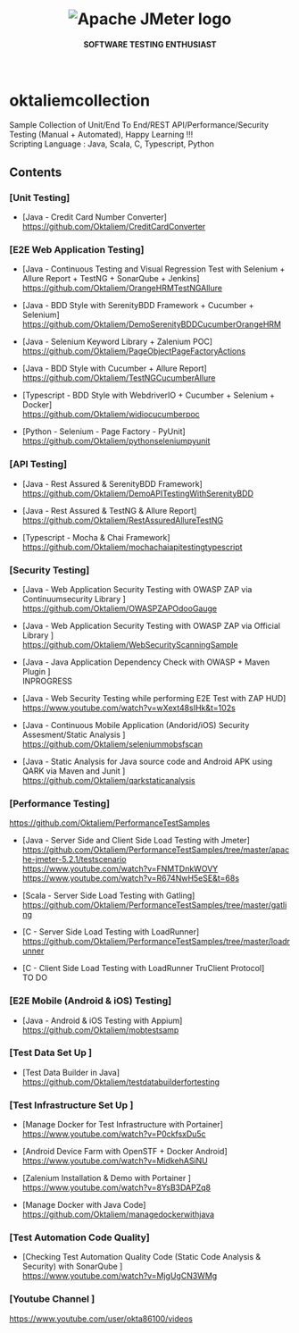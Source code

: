 <h1 align="center"><img src="https://user-images.githubusercontent.com/26521948/72658109-63a1d400-39e7-11ea-9667-c652586b4508.png" alt="Apache JMeter logo" /></h1>
<h4 align="center">SOFTWARE TESTING ENTHUSIAST</h4>
<br>

# oktaliemcollection
Sample Collection of Unit/End To End/REST API/Performance/Security Testing (Manual + Automated), Happy Learning !!! <br/>
Scripting Language : Java, Scala, C, Typescript, Python

## Contents

### [Unit Testing]
- [Java - Credit Card Number Converter] <br/>
https://github.com/Oktaliem/CreditCardConverter

### [E2E Web Application Testing]
- [Java - Continuous Testing and Visual Regression Test with Selenium + Allure Report + TestNG + SonarQube + Jenkins] <br/>
https://github.com/Oktaliem/OrangeHRMTestNGAllure

- [Java - BDD Style with SerenityBDD Framework + Cucumber + Selenium] <br/>
https://github.com/Oktaliem/DemoSerenityBDDCucumberOrangeHRM

- [Java - Selenium Keyword Library + Zalenium POC] <br/>
https://github.com/Oktaliem/PageObjectPageFactoryActions

- [Java - BDD Style with Cucumber + Allure Report] <br/>
https://github.com/Oktaliem/TestNGCucumberAllure

- [Typescript - BDD Style with WebdriverIO + Cucumber + Selenium + Docker] <br/>
https://github.com/Oktaliem/widiocucumberpoc

- [Python - Selenium - Page Factory - PyUnit] <br/>
https://github.com/Oktaliem/pythonseleniumpyunit

### [API Testing]
  - [Java - Rest Assured & SerenityBDD Framework]<br/>
  https://github.com/Oktaliem/DemoAPITestingWithSerenityBDD
  
  - [Java - Rest Assured & TestNG & Allure Report]<br/>
  https://github.com/Oktaliem/RestAssuredAllureTestNG
  
  - [Typescript - Mocha & Chai Framework]<br/>
  https://github.com/Oktaliem/mochachaiapitestingtypescript

### [Security Testing]
- [Java - Web Application Security Testing with OWASP ZAP via Continuumsecurity Library ]<br/>
https://github.com/Oktaliem/OWASPZAPOdooGauge

- [Java - Web Application Security Testing with OWASP ZAP via Official Library ]<br/>
https://github.com/Oktaliem/WebSecurityScanningSample

- [Java - Java Application Dependency Check with OWASP + Maven Plugin ]<br/>
INPROGRESS

- [Java - Web Security Testing while performing E2E Test with ZAP HUD]<br/>
https://www.youtube.com/watch?v=wXext48sIHk&t=102s

- [Java - Continuous Mobile Application (Andorid/iOS) Security Assesment/Static Analysis ]<br/>
https://github.com/Oktaliem/seleniummobsfscan

- [Java - Static Analysis for Java source code and Android APK using QARK via Maven and Junit ]<br/>
https://github.com/Oktaliem/qarkstaticanalysis

### [Performance Testing] <br/>
https://github.com/Oktaliem/PerformanceTestSamples

- [Java - Server Side and Client Side Load Testing with Jmeter]<br/> 
https://github.com/Oktaliem/PerformanceTestSamples/tree/master/apache-jmeter-5.2.1/testscenario <br/> 
https://www.youtube.com/watch?v=FNMTDnkWOVY <br/>
https://www.youtube.com/watch?v=R674NwH5eSE&t=68s

- [Scala - Server Side Load Testing with Gatling]<br/>
https://github.com/Oktaliem/PerformanceTestSamples/tree/master/gatling

- [C - Server Side Load Testing with LoadRunner]<br/>
https://github.com/Oktaliem/PerformanceTestSamples/tree/master/loadrunner

- [C - Client Side Load Testing with LoadRunner TruClient Protocol]<br/>
TO DO

### [E2E Mobile (Android & iOS) Testing] <br/>
- [Java - Android & iOS Testing with Appium]<br/>
https://github.com/Oktaliem/mobtestsamp

### [Test Data Set Up ] <br/>
- [Test Data Builder in Java]<br/>
https://github.com/Oktaliem/testdatabuilderfortesting

### [Test Infrastructure Set Up ] <br/>
- [Manage Docker for Test Infrastructure with Portainer]<br/>
https://www.youtube.com/watch?v=P0ckfsxDu5c

- [Android Device Farm with OpenSTF + Docker Android]<br/>
https://www.youtube.com/watch?v=MidkehASiNU

- [Zalenium Installation & Demo with Portainer ]<br/>
https://www.youtube.com/watch?v=8YsB3DAPZq8

- [Manage Docker with Java Code]<br/>
https://github.com/Oktaliem/managedockerwithjava

### [Test Automation Code Quality] <br/>
- [Checking Test Automation Quality Code (Static Code Analysis & Security) with SonarQube ]<br/>
https://www.youtube.com/watch?v=MjgUgCN3WMg

### [Youtube Channel ] <br/>
https://www.youtube.com/user/okta86100/videos


